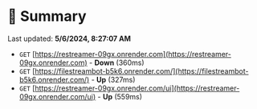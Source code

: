 # 📖 Summary
Last updated: **5/6/2024, 8:27:07 AM**

- `GET` [https://restreamer-09gx.onrender.com](https://restreamer-09gx.onrender.com) - **Down** (360ms)
- `GET` [https://filestreambot-b5k6.onrender.com/](https://filestreambot-b5k6.onrender.com/) - **Up** (327ms)
- `GET` [https://restreamer-09gx.onrender.com/ui](https://restreamer-09gx.onrender.com/ui) - **Up** (559ms)
